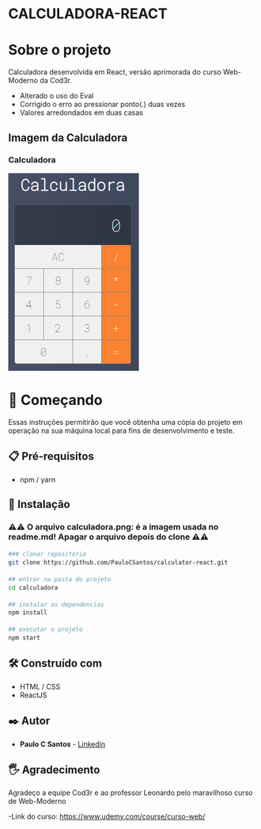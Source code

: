 # CALCULADORA-REACT

# Sobre o projeto

Calculadora desenvolvida em React, versão aprimorada do curso Web-Moderno da Cod3r.

- Alterado o uso do Eval
- Corrigido o erro ao pressionar ponto(.) duas vezes
- Valores arredondados em duas casas


## Imagem da Calculadora

### Calculadora

![calculadora-react](calculadora.png)

# 🚀 Começando

Essas instruções permitirão que você obtenha uma cópia do projeto em operação na sua máquina local para fins de desenvolvimento e teste.

## 📋 Pré-requisitos

- npm / yarn

## 🔧 Instalação
### :warning::warning: **O arquivo calculadora.png**: é a imagem usada no readme.md! Apagar o arquivo depois do clone :warning::warning:
``` bash
### clonar repositório
git clone https://github.com/PauloCSantos/calculator-react.git

## entrar na pasta do projeto
cd calculadora

## instalar as dependencias
npm install

## executar o projeto
npm start
```

## 🛠️ Construído com

- HTML / CSS  
- ReactJS

## ✒️ Autor

* **Paulo C Santos** - [Linkedin](https://www.linkedin.com/in/paulocsantos1995/)

## 🖐️ Agradecimento

Agradeço a equipe Cod3r e ao professor Leonardo pelo maravilhoso curso de Web-Moderno 

-Link do curso: https://www.udemy.com/course/curso-web/
